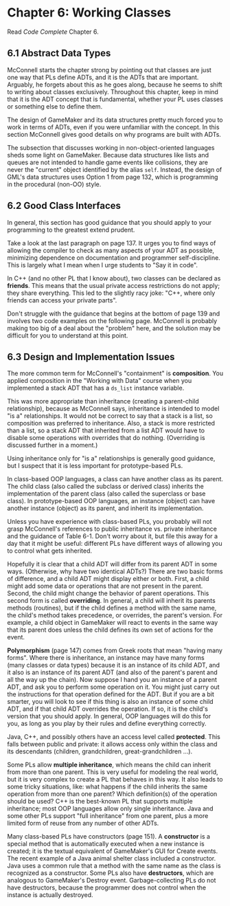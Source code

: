 # Chapter 6: Working Classes

Read *Code Complete* Chapter 6.

## 6.1 Abstract Data Types

McConnell starts the chapter strong by pointing out that classes are just one way that PLs define ADTs, and it is the ADTs that are important. Arguably, he forgets about this as he goes along, because he seems to shift to writing about classes exclusively. Throughout this chapter, keep in mind that it is the ADT concept that is fundamental, whether your PL uses classes or something else to define them.

The design of GameMaker and its data structures pretty much forced you to work in terms of ADTs, even if you were unfamiliar with the concept. In this section McConnell gives good details on why programs are built with ADTs.

The subsection that discusses working in non-object-oriented languages sheds some light on GameMaker. Because data structures like lists and queues are not intended to handle game events like collisions, they are never the "current" object identified by the alias `self`. Instead, the design of GML's data structures uses Option 1 from page 132, which is programming in the procedural (non-OO) style.

## 6.2 Good Class Interfaces

In general, this section has good guidance that you should apply to your programming to the greatest extend prudent.

Take a look at the last paragraph on page 137. It urges you to find ways of allowing the compiler to check as many aspects of your ADT as possible, minimizing dependence on documentation and programmer self-discipline. This is largely what I mean when I urge students to "Say it in code".

In C++ (and no other PL that I know about), two classes can be declared as **friends**. This means that the usual private access restrictions do not apply; they share everything. This led to the slightly racy joke: "C++, where only friends can access your private parts".

Don't struggle with the guidance that begins at the bottom of page 139 and involves two code examples on the following page. McConnell is probably making too big of a deal about the "problem" here, and the solution may be difficult for you to understand at this point.

## 6.3 Design and Implementation Issues

The more common term for McConnell's "containment" is **composition**. You applied composition in the "Working with Data" course when you implemented a stack ADT that has a `ds_list` instance variable.

This was more appropriate than inheritance (creating a parent-child relationship), because as McConnell says, inheritance is intended to model "is a" relationships. It would not be correct to say that a stack is a list, so composition was preferred to inheritance. Also, a stack is more restricted than a list, so a stack ADT that inherited from a list ADT would have to disable some  operations with overrides that do nothing. (Overriding is discussed further in a moment.)

Using inheritance only for "is a" relationships is generally good guidance, but I suspect that it is less important for prototype-based PLs.

In class-based OOP languages, a class can have another class as its parent. The child class (also called the subclass or derived class) inherits the implementation of the parent class (also called the superclass or base class). In prototype-based OOP languages, an instance (object) can have another instance (object) as its parent, and inherit its implementation.

Unless you have experience with class-based PLs, you probably will not grasp McConnell's references to public inheritance vs. private inheritance and the guidance of Table 6-1. Don't worry about it, but file this away for a day that it might be useful: different PLs have different ways of allowing you to control what gets inherited.

Hopefully it is clear that a child ADT will differ from its parent ADT in some ways. (Otherwise, why have two identical ADTs?) There are two basic forms of difference, and a child ADT might display either or both. First, a child might add some data or operations that are not present in the parent. Second, the child might change the behavior of parent operations. This second form is called **overriding**. In general, a child will inherit its parents methods (routines), but if the child defines a method with the same name, the child's method takes precedence, or overrides, the parent's version. For example, a child object in GameMaker will react to events in the same way that its parent does unless the child defines its own set of actions for the event.

**Polymorphism** (page 147) comes from Greek roots that mean "having many forms". Where there is inheritance, an instance may have many forms (many classes or data types) because it is an instance of its child ADT, and it also is an instance of its parent ADT (and also of the parent's parent and all the way up the chain). Now suppose I hand you an instance of a parent ADT, and ask you to perform some operation on it. You might just carry out the instructions for that operation defined for the ADT. But if you are a bit smarter, you will look to see if this thing is also an instance of some child ADT, and if that child ADT overrides the operation. If so, it is the child's version that you should apply. In general, OOP languages will do this for you, as long as you play by their rules and define everything correctly.

Java, C++, and possibly others have an access level called **protected**. This falls between public and private: it allows access only within the class and its descendants (children, grandchildren, great-grandchildren ...).

Some PLs allow **multiple inheritance**, which means the child can inherit from more than one parent. This is very useful for modeling the real world, but it is very complex to create a PL that behaves in this way. It also leads to some tricky situations, like: what happens if the child inherits the same operation from more than one parent? Which definition(s) of the operation should be used? C++ is the best-known PL that supports multiple inheritance; most OOP languages allow only single inheritance. Java and some other PLs support "full inheritance" from one parent, plus a more limited form of reuse from any number of other ADTs.

Many class-based PLs have constructors (page 151). A **constructor** is a special method that is automatically executed when a new instance is created; it is the textual equivalent of GameMaker's GUI for Create events. The recent example of a Java animal shelter class included a constructor. Java uses a common rule that a method with the same name as the class is recognized as a constructor. Some PLs also have **destructors**, which are analogous to GameMaker's Destroy event. Garbage-collecting PLs do not have destructors, because the programmer does not control when the instance is actually destroyed.